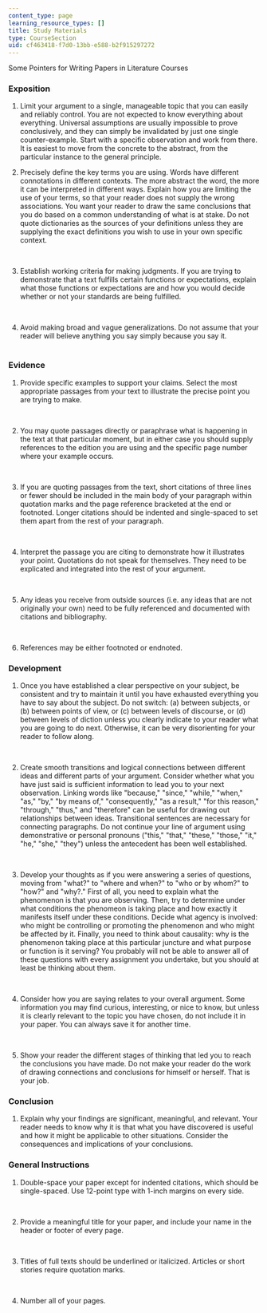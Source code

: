 ```yaml
---
content_type: page
learning_resource_types: []
title: Study Materials
type: CourseSection
uid: cf463418-f7d0-13bb-e588-b2f915297272
---
```


Some Pointers for Writing Papers in Literature Courses

### Exposition

1.  Limit your argument to a single, manageable topic that you can easily and reliably control. You are not expected to know everything about everything. Universal assumptions are usually impossible to prove conclusively, and they can simply be invalidated by just one single counter-example. Start with a specific observation and work from there. It is easiest to move from the concrete to the abstract, from the particular instance to the general principle.  
    
2.  Precisely define the key terms you are using. Words have different connotations in different contexts. The more abstract the word, the more it can be interpreted in different ways. Explain how you are limiting the use of your terms, so that your reader does not supply the wrong associations. You want your reader to draw the same conclusions that you do based on a common understanding of what is at stake. Do not quote dictionaries as the sources of your definitions unless they are supplying the exact definitions you wish to use in your own specific context.  
      
     
3.  Establish working criteria for making judgments. If you are trying to demonstrate that a text fulfills certain functions or expectations, explain what those functions or expectations are and how you would decide whether or not your standards are being fulfilled.  
      
     
4.  Avoid making broad and vague generalizations. Do not assume that your reader will believe anything you say simply because you say it.  
     

### Evidence

1.  Provide specific examples to support your claims. Select the most appropriate passages from your text to illustrate the precise point you are trying to make.  
      
     
2.  You may quote passages directly or paraphrase what is happening in the text at that particular moment, but in either case you should supply references to the edition you are using and the specific page number where your example occurs.  
      
     
3.  If you are quoting passages from the text, short citations of three lines or fewer should be included in the main body of your paragraph within quotation marks and the page reference bracketed at the end or footnoted. Longer citations should be indented and single-spaced to set them apart from the rest of your paragraph.  
      
     
4.  Interpret the passage you are citing to demonstrate how it illustrates your point. Quotations do not speak for themselves. They need to be explicated and integrated into the rest of your argument.  
      
     
5.  Any ideas you receive from outside sources (i.e. any ideas that are not originally your own) need to be fully referenced and documented with citations and bibliography.  
      
     
6.  References may be either footnoted or endnoted.

### Development

1.  Once you have established a clear perspective on your subject, be consistent and try to maintain it until you have exhausted everything you have to say about the subject. Do not switch: (a) between subjects, or (b) between points of view, or (c) between levels of discourse, or (d) between levels of diction unless you clearly indicate to your reader what you are going to do next. Otherwise, it can be very disorienting for your reader to follow along.  
      
     
2.  Create smooth transitions and logical connections between different ideas and different parts of your argument. Consider whether what you have just said is sufficient information to lead you to your next observation. Linking words like "because," "since," "while," "when," "as," "by," "by means of," "consequently," "as a result," "for this reason," "through," "thus," and "therefore" can be useful for drawing out relationships between ideas. Transitional sentences are necessary for connecting paragraphs. Do not continue your line of argument using demonstrative or personal pronouns ("this," "that," "these," "those," "it," "he," "she," "they") unless the antecedent has been well established.  
      
     
3.  Develop your thoughts as if you were answering a series of questions, moving from "what?" to "where and when?" to "who or by whom?" to "how?" and "why?." First of all, you need to explain what the phenomenon is that you are observing. Then, try to determine under what conditions the phenomeon is taking place and how exactly it manifests itself under these conditions. Decide what agency is involved: who might be controlling or promoting the phenomenon and who might be affected by it. Finally, you need to think about causality: why is the phenomenon taking place at this particular juncture and what purpose or function is it serving? You probably will not be able to answer all of these questions with every assignment you undertake, but you should at least be thinking about them.  
      
     
4.  Consider how you are saying relates to your overall argument. Some information you may find curious, interesting, or nice to know, but unless it is clearly relevant to the topic you have chosen, do not include it in your paper. You can always save it for another time.  
      
     
5.  Show your reader the different stages of thinking that led you to reach the conclusions you have made. Do not make your reader do the work of drawing connections and conclusions for himself or herself. That is your job.

### Conclusion

1.  Explain why your findings are significant, meaningful, and relevant. Your reader needs to know why it is that what you have discovered is useful and how it might be applicable to other situations. Consider the consequences and implications of your conclusions.

### General Instructions

1.  Double-space your paper except for indented citations, which should be single-spaced. Use 12-point type with 1-inch margins on every side.  
      
     
2.  Provide a meaningful title for your paper, and include your name in the header or footer of every page.  
      
     
3.  Titles of full texts should be underlined or italicized. Articles or short stories require quotation marks.  
      
     
4.  Number all of your pages.